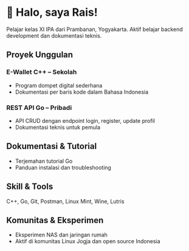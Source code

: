 # 👋 Halo, saya Rais!
Pelajar kelas XI IPA dari Prambanan, Yogyakarta. Aktif belajar backend development dan dokumentasi teknis.

## Proyek Unggulan
### E-Wallet C++ – Sekolah
- Program dompet digital sederhana
- Dokumentasi per baris kode dalam Bahasa Indonesia

### REST API Go – Pribadi
- API CRUD dengan endpoint login, register, update profil
- Dokumentasi teknis untuk pemula

## Dokumentasi & Tutorial
- Terjemahan tutorial Go
- Panduan instalasi dan troubleshooting

## Skill & Tools
C++, Go, Git, Postman, Linux Mint, Wine, Lutris

## Komunitas & Eksperimen
- Eksperimen NAS dan jaringan rumah
- Aktif di komunitas Linux Jogja dan open source Indonesia
